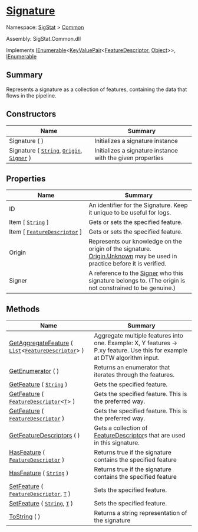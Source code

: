 # [Signature](./Signature.md)

Namespace: [SigStat]() > [Common](./README.md)

Assembly: SigStat.Common.dll

Implements [IEnumerable](https://docs.microsoft.com/en-us/dotnet/api/System.Collections.Generic.IEnumerable-1)\<[KeyValuePair](https://docs.microsoft.com/en-us/dotnet/api/System.Collections.Generic.KeyValuePair-2)\<[FeatureDescriptor](./FeatureDescriptor.md), [Object](https://docs.microsoft.com/en-us/dotnet/api/System.Object)>>, [IEnumerable](https://docs.microsoft.com/en-us/dotnet/api/System.Collections.IEnumerable)

## Summary
Represents a signature as a collection of features, containing the data that flows in the pipeline.

## Constructors

| Name | Summary | 
| --- | --- | 
| Signature (  )<div style="width: 200px">| Initializes a signature instance<div style="width: 200px">| <br>
| Signature ( [`String`](https://docs.microsoft.com/en-us/dotnet/api/System.String), [`Origin`](./Origin.md), [`Signer`](./Signer.md) )<div style="width: 200px">| Initializes a signature instance with the given properties<div style="width: 200px">| <br>


## Properties

| Name | Summary | 
| --- | --- | 
| ID<div style="width: 200px">| An identifier for the Signature. Keep it unique to be useful for logs.<div style="width: 200px">| <br>
| Item [ [`String`](https://docs.microsoft.com/en-us/dotnet/api/System.String) ]<div style="width: 200px">| Gets or sets the specified feature.<div style="width: 200px">| <br>
| Item [ [`FeatureDescriptor`](./FeatureDescriptor.md) ]<div style="width: 200px">| Gets or sets the specified feature.<div style="width: 200px">| <br>
| Origin<div style="width: 200px">| Represents our knowledge on the origin of the signature. [Origin.Unknown](https://github.com/hargitomi97/sigstat/blob/master/docs/md/SigStat/Common/Origin.md) may be used in practice before it is verified.<div style="width: 200px">| <br>
| Signer<div style="width: 200px">| A reference to the [Signer](https://github.com/hargitomi97/sigstat/blob/master/docs/md/SigStat/Common/Signer.md) who this signature belongs to. (The origin is not constrained to be genuine.)<div style="width: 200px">| <br>


## Methods

| Name | Summary | 
| --- | --- | 
| [GetAggregateFeature](./Methods/Signature-100663442.md) ( [`List`](https://docs.microsoft.com/en-us/dotnet/api/System.Collections.Generic.List-1)\<[`FeatureDescriptor`](./FeatureDescriptor.md)> )<div style="width: 200px">| Aggregate multiple features into one. Example: X, Y features -&gt; P.xy feature.  Use this for example at DTW algorithm input.<div style="width: 200px">| <br>
| [GetEnumerator](./Methods/Signature-100663446.md) (  )<div style="width: 200px">| Returns an enumerator that iterates through the features.<div style="width: 200px">| <br>
| [GetFeature](./Methods/Signature-100663436.md) ( [`String`](https://docs.microsoft.com/en-us/dotnet/api/System.String) )<div style="width: 200px">| Gets the specified feature.<div style="width: 200px">| <br>
| [GetFeature](./Methods/Signature-100663437.md) ( [`FeatureDescriptor`](./FeatureDescriptor-1.md)\<[`T`](./Signature.md)> )<div style="width: 200px">| Gets the specified feature. This is the preferred way.<div style="width: 200px">| <br>
| [GetFeature](./Methods/Signature-100663438.md) ( [`FeatureDescriptor`](./FeatureDescriptor.md) )<div style="width: 200px">| Gets the specified feature. This is the preferred way.<div style="width: 200px">| <br>
| [GetFeatureDescriptors](./Methods/Signature-100663439.md) (  )<div style="width: 200px">| Gets a collection of [FeatureDescriptor](https://github.com/hargitomi97/sigstat/blob/master/docs/md/SigStat/Common/FeatureDescriptor.md)s that are used in this signature.<div style="width: 200px">| <br>
| [HasFeature](./Methods/Signature-100663443.md) ( [`FeatureDescriptor`](./FeatureDescriptor.md) )<div style="width: 200px">| Returns true if the signature contains the specified feature<div style="width: 200px">| <br>
| [HasFeature](./Methods/Signature-100663444.md) ( [`String`](https://docs.microsoft.com/en-us/dotnet/api/System.String) )<div style="width: 200px">| Returns true if the signature contains the specified feature<div style="width: 200px">| <br>
| [SetFeature](./Methods/Signature-100663440.md) ( [`FeatureDescriptor`](./FeatureDescriptor.md), [`T`](./Signature.md) )<div style="width: 200px">| Sets the specified feature.<div style="width: 200px">| <br>
| [SetFeature](./Methods/Signature-100663441.md) ( [`String`](https://docs.microsoft.com/en-us/dotnet/api/System.String), [`T`](./Signature.md) )<div style="width: 200px">| Sets the specified feature.<div style="width: 200px">| <br>
| [ToString](./Methods/Signature-100663445.md) (  )<div style="width: 200px">| Returns a string representation of the signature<div style="width: 200px">| <br>


